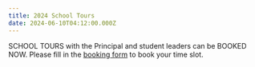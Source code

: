 ```yaml
---
title: 2024 School Tours
date: 2024-06-10T04:12:00.000Z
---
```

SCHOOL TOURS with the Principal and student leaders can be BOOKED NOW.
Please fill in the [booking form](https://forms.gle/12W5Pbj3fpJL6E8B9) to book your time slot.
